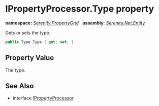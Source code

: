 # IPropertyProcessor.Type property
**namespace:** *[Serenity.PropertyGrid](../../README.md#serenity.propertygrid-namespace)*   **assembly**: *[Serenity.Net.Entity](../../README.md)*

Gets or sets the type.

```csharp
public Type Type { get; set; }
```

## Property Value

The type.

## See Also

* interface [IPropertyProcessor](../IPropertyProcessor.md)
